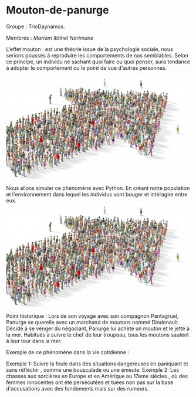 # Mouton-de-panurge

Groupe : TrioDaynamos.

Membres : *Mariam Ibtihel Narimane*


L’effet mouton  :  est une théorie issue de la psychologie sociale, nous serions poussés à reproduire les comportements de nos semblables. Selon ce principe, un individu ne sachant quoi faire ou quoi penser, aura tendance à adopter le comportement ou le point de vue d'autres personnes.

<img width="580" alt="image0" src=https://github.com/are-dynamic-2024-g3/Mouton-de-panurge-/blob/main/image0.jpeg>


Nous allons simuler ce phénomène avec Python. En créant notre population et l'environnement dans lequel  les individus vont bouger et intéragire entre eux. 
<img width="580" alt="image1" src=https://github.com/are-dynamic-2024-g3/Mouton-de-panurge-/blob/main/image0.jpeg>

Point historique : Lors de son voyage avec son compagnon Pantagruel, Panurge se querelle avec un marchand de moutons nommé Dindenault. Décidé à se venger du négociant, Panurge lui achète un mouton et le jette à la mer. Habitués à suivre le chef de leur troupeau, tous les moutons sautent à leur tour dans la mer.
 

Exemple de ce phénomène dans la vie cotidienne :

Exemple 1: Suivre la foule dans des situations dangereuses en paniquant et sans réfléchir , comme une bousculade ou une émeute.
Exemple 2:  Les chasses aux sorcières en Europe et en Amérique au 17eme siècles , où des femmes innocentes ont été persécutées et tuées non pas sur  la base d'accusations avec des fondements mais sur des rumeurs. 








































